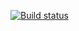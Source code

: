 
[![Build status](https://ci.appveyor.com/api/projects/status/8411bxq6olnh31x4?svg=true)](https://ci.appveyor.com/project/AlexandraPyaterikova/aqa-1-2-3)
